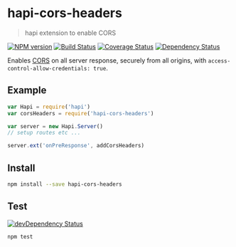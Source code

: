 # hapi-cors-headers

> hapi extension to enable CORS

[![NPM version](https://badge.fury.io/js/hapi-cors-headers.svg)](https://www.npmjs.com/package/hapi-cors-headers)
[![Build Status](https://travis-ci.org/gr2m/hapi-cors-headers.svg?branch=master)](https://travis-ci.org/gr2m/hapi-cors-headers)
[![Coverage Status](https://coveralls.io/repos/gr2m/hapi-cors-headers/badge.svg?branch=master)](https://coveralls.io/r/gr2m/hapi-cors-headers?branch=master)
[![Dependency Status](https://david-dm.org/gr2m/hapi-cors-headers.svg)](https://david-dm.org/gr2m/hapi-cors-headers)

Enables [CORS](https://developer.mozilla.org/en-US/docs/Web/HTTP/Access_control_CORS) on
all server response, securely from all origins, with `access-control-allow-credentials: true`.

## Example

```js
var Hapi = require('hapi')
var corsHeaders = require('hapi-cors-headers')

var server = new Hapi.Server()
// setup routes etc ...

server.ext('onPreResponse', addCorsHeaders)
```

## Install

```bash
npm install --save hapi-cors-headers
```

## Test

[![devDependency Status](https://david-dm.org/gr2m/hapi-cors-headers/dev-status.svg)](https://david-dm.org/gr2m/hapi-cors-headers#info=devDependencies)

```bash
npm test
```

